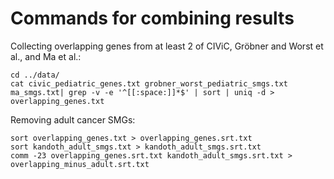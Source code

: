 # Commands for combining results

Collecting overlapping genes from at least 2 of CIViC, Gröbner and Worst et al., and Ma et al.:

```shell script
cd ../data/
cat civic_pediatric_genes.txt grobner_worst_pediatric_smgs.txt ma_smgs.txt| grep -v -e '^[[:space:]]*$' | sort | uniq -d > overlapping_genes.txt
```

Removing adult cancer SMGs:

```shell script
sort overlapping_genes.txt > overlapping_genes.srt.txt
sort kandoth_adult_smgs.txt > kandoth_adult_smgs.srt.txt
comm -23 overlapping_genes.srt.txt kandoth_adult_smgs.srt.txt > overlapping_minus_adult.srt.txt
```